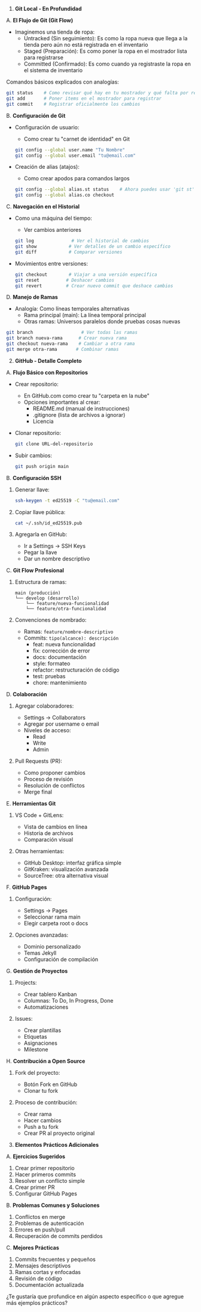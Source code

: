 
1. **Git Local - En Profundidad**

A. **El Flujo de Git (Git Flow)**
   - Imaginemos una tienda de ropa:
     * Untracked (Sin seguimiento): Es como la ropa nueva que llega a la tienda pero aún no está registrada en el inventario
     * Staged (Preparación): Es como poner la ropa en el mostrador lista para registrarse
     * Committed (Confirmado): Es como cuando ya registraste la ropa en el sistema de inventario

   Comandos básicos explicados con analogías:
   ```bash
   git status    # Como revisar qué hay en tu mostrador y qué falta por registrar
   git add       # Poner items en el mostrador para registrar
   git commit    # Registrar oficialmente los cambios
   ```

B. **Configuración de Git**
   - Configuración de usuario:
     * Como crear tu "carnet de identidad" en Git
     ```bash
     git config --global user.name "Tu Nombre"
     git config --global user.email "tu@email.com"
     ```
   
   - Creación de alias (atajos):
     * Como crear apodos para comandos largos
     ```bash
     git config --global alias.st status    # Ahora puedes usar 'git st' en vez de 'git status'
     git config --global alias.co checkout
     ```

C. **Navegación en el Historial**
   - Como una máquina del tiempo:
     * Ver cambios anteriores
     ```bash
     git log              # Ver el historial de cambios
     git show            # Ver detalles de un cambio específico
     git diff            # Comparar versiones
     ```
   
   - Movimientos entre versiones:
     ```bash
     git checkout        # Viajar a una versión específica
     git reset          # Deshacer cambios
     git revert         # Crear nuevo commit que deshace cambios
     ```

D. **Manejo de Ramas**
   - Analogía: Como líneas temporales alternativas
     * Rama principal (main): La línea temporal principal
     * Otras ramas: Universos paralelos donde pruebas cosas nuevas

   ```bash
   git branch                  # Ver todas las ramas
   git branch nueva-rama      # Crear nueva rama
   git checkout nueva-rama    # Cambiar a otra rama
   git merge otra-rama       # Combinar ramas
   ```

2. **GitHub - Detalle Completo**

A. **Flujo Básico con Repositorios**
   - Crear repositorio:
     * En GitHub.com como crear tu "carpeta en la nube"
     * Opciones importantes al crear:
       - README.md (manual de instrucciones)
       - .gitignore (lista de archivos a ignorar)
       - Licencia

   - Clonar repositorio:
     ```bash
     git clone URL-del-repositorio
     ```

   - Subir cambios:
     ```bash
     git push origin main
     ```

B. **Configuración SSH**
   1. Generar llave:
      ```bash
      ssh-keygen -t ed25519 -C "tu@email.com"
      ```
   
   2. Copiar llave pública:
      ```bash
      cat ~/.ssh/id_ed25519.pub
      ```
   
   3. Agregarla en GitHub:
      - Ir a Settings → SSH Keys
      - Pegar la llave
      - Dar un nombre descriptivo

C. **Git Flow Profesional**
   1. Estructura de ramas:
      ```
      main (producción)
      └── develop (desarrollo)
          └── feature/nueva-funcionalidad
          └── feature/otra-funcionalidad
      ```

   2. Convenciones de nombrado:
      - Ramas: `feature/nombre-descriptivo`
      - Commits: `tipo(alcance): descripción`
        * feat: nueva funcionalidad
        * fix: corrección de error
        * docs: documentación
        * style: formateo
        * refactor: restructuración de código
        * test: pruebas
        * chore: mantenimiento

D. **Colaboración**
   1. Agregar colaboradores:
      - Settings → Collaborators
      - Agregar por username o email
      - Niveles de acceso:
        * Read
        * Write
        * Admin

   2. Pull Requests (PR):
      - Como proponer cambios
      - Proceso de revisión
      - Resolución de conflictos
      - Merge final

E. **Herramientas Git**
   1. VS Code + GitLens:
      - Vista de cambios en línea
      - Historia de archivos
      - Comparación visual

   2. Otras herramientas:
      - GitHub Desktop: interfaz gráfica simple
      - GitKraken: visualización avanzada
      - SourceTree: otra alternativa visual

F. **GitHub Pages**
   1. Configuración:
      - Settings → Pages
      - Seleccionar rama main
      - Elegir carpeta root o docs

   2. Opciones avanzadas:
      - Dominio personalizado
      - Temas Jekyll
      - Configuración de compilación

G. **Gestión de Proyectos**
   1. Projects:
      - Crear tablero Kanban
      - Columnas: To Do, In Progress, Done
      - Automatizaciones

   2. Issues:
      - Crear plantillas
      - Etiquetas
      - Asignaciones
      - Milestone

H. **Contribución a Open Source**
   1. Fork del proyecto:
      - Botón Fork en GitHub
      - Clonar tu fork

   2. Proceso de contribución:
      - Crear rama
      - Hacer cambios
      - Push a tu fork
      - Crear PR al proyecto original

3. **Elementos Prácticos Adicionales**

A. **Ejercicios Sugeridos**
   1. Crear primer repositorio
   2. Hacer primeros commits
   3. Resolver un conflicto simple
   4. Crear primer PR
   5. Configurar GitHub Pages

B. **Problemas Comunes y Soluciones**
   1. Conflictos en merge
   2. Problemas de autenticación
   3. Errores en push/pull
   4. Recuperación de commits perdidos

C. **Mejores Prácticas**
   1. Commits frecuentes y pequeños
   2. Mensajes descriptivos
   3. Ramas cortas y enfocadas
   4. Revisión de código
   5. Documentación actualizada

¿Te gustaría que profundice en algún aspecto específico o que agregue más ejemplos prácticos?